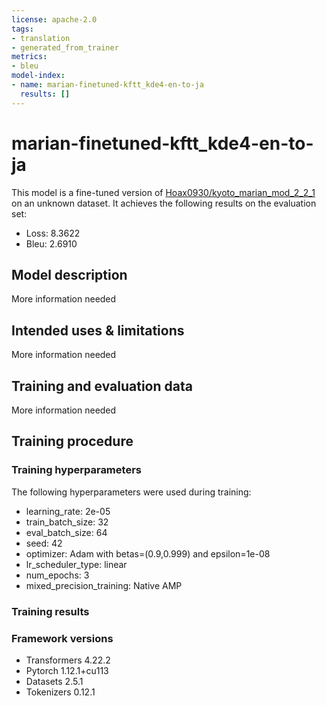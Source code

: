 ```yaml
---
license: apache-2.0
tags:
- translation
- generated_from_trainer
metrics:
- bleu
model-index:
- name: marian-finetuned-kftt_kde4-en-to-ja
  results: []
---
```


<!-- This model card has been generated automatically according to the information the Trainer had access to. You
should probably proofread and complete it, then remove this comment. -->

# marian-finetuned-kftt_kde4-en-to-ja

This model is a fine-tuned version of [Hoax0930/kyoto_marian_mod_2_2_1](https://huggingface.co/Hoax0930/kyoto_marian_mod_2_2_1) on an unknown dataset.
It achieves the following results on the evaluation set:
- Loss: 8.3622
- Bleu: 2.6910

## Model description

More information needed

## Intended uses & limitations

More information needed

## Training and evaluation data

More information needed

## Training procedure

### Training hyperparameters

The following hyperparameters were used during training:
- learning_rate: 2e-05
- train_batch_size: 32
- eval_batch_size: 64
- seed: 42
- optimizer: Adam with betas=(0.9,0.999) and epsilon=1e-08
- lr_scheduler_type: linear
- num_epochs: 3
- mixed_precision_training: Native AMP

### Training results



### Framework versions

- Transformers 4.22.2
- Pytorch 1.12.1+cu113
- Datasets 2.5.1
- Tokenizers 0.12.1
